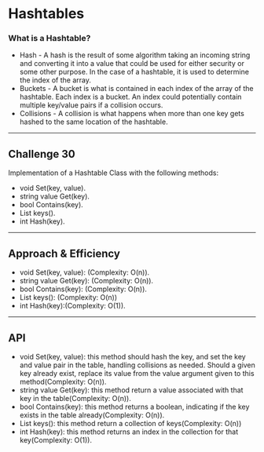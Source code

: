 # Hashtables
### What is a Hashtable?
+ Hash - A hash is the result of some algorithm taking an incoming string and converting it into a value that could be used for either security or some other purpose. In the case of a hashtable, it is used to determine the index of the array.
+ Buckets - A bucket is what is contained in each index of the array of the hashtable. Each index is a bucket. An index could potentially contain multiple key/value pairs if a collision occurs.
+ Collisions - A collision is what happens when more than one key gets hashed to the same location of the hashtable.

---

## Challenge 30
Implementation of a Hashtable Class with the following methods:
- void Set(key, value).
- string value Get(key).
- bool Contains(key).
- List<int> keys().
- int Hash(key).

---

## Approach & Efficiency
<!-- What approach did you take? Why? What is the Big O space/time for this approach? -->
- void Set(key, value): (Complexity: O(n)).
- string value Get(key): (Complexity: O(n)).
- bool Contains(key): (Complexity: O(n)).
- List<int> keys(): (Complexity: O(n))
- int Hash(key):(Complexity: O(1)).

---

## API
- void Set(key, value): this method should hash the key, and set the key and value pair in the table, handling collisions as needed. Should a given key already exist, replace its value from the value argument given to this method(Complexity: O(n)).
- string value Get(key): this method return a value associated with that key in the table(Complexity: O(n)).
- bool Contains(key): this method returns a boolean, indicating if the key exists in the table already(Complexity: O(n)).
- List<int> keys(): this method return a collection of keys(Complexity: O(n))
- int Hash(key): this method returns an index in the collection for that key(Complexity: O(1)).